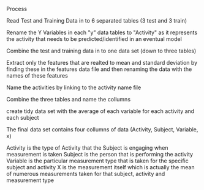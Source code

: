 Process

Read Test and Training Data in to 6 separated tables (3 test and 3 train)

Rename the Y Variables in each "y" data tables to "Activity" as it represents the activity that needs to be predicted/identified in an eventual model

Combine the test and training data in to one data set (down to three tables)

Extract only the features that are realted to mean and standard deviation by finding these in the features data file and then renaming the data with the names of these features

Name the activities by linking to the activity name file

Combine the three tables and name the collumns

create tidy data set with the average of each variable for each activity and each subject

The final data set contains four collumns of data (Activity, Subject, Variable, x)

Activity is the type of Activity that the Subject is engaging when measurement is taken
Subject is the person that is performing the activity
Variable is the particular measurement type that is taken for the specific subject and activity
X is the measurement itself which is actually the mean of numerous measurements taken for that subject, activity and measurement type




